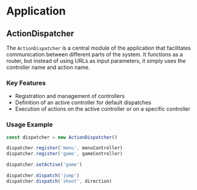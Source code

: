 # Application

## ActionDispatcher

The `ActionDispatcher` is a central module of the application that facilitates communication between different parts of the system. It functions as a router, but instead of using URLs as input parameters, it simply uses the controller name and action name.

### Key Features

- Registration and management of controllers
- Definition of an active controller for default dispatches
- Execution of actions on the active controller or on a specific controller

### Usage Example

```javascript
const dispatcher = new ActionDispatcher()

dispatcher.register('menu', menuController)
dispatcher.register('game', gameController)

dispatcher.setActive('game')

dispatcher.dispatch('jump')
dispatcher.dispatch('shoot', direction)
```
